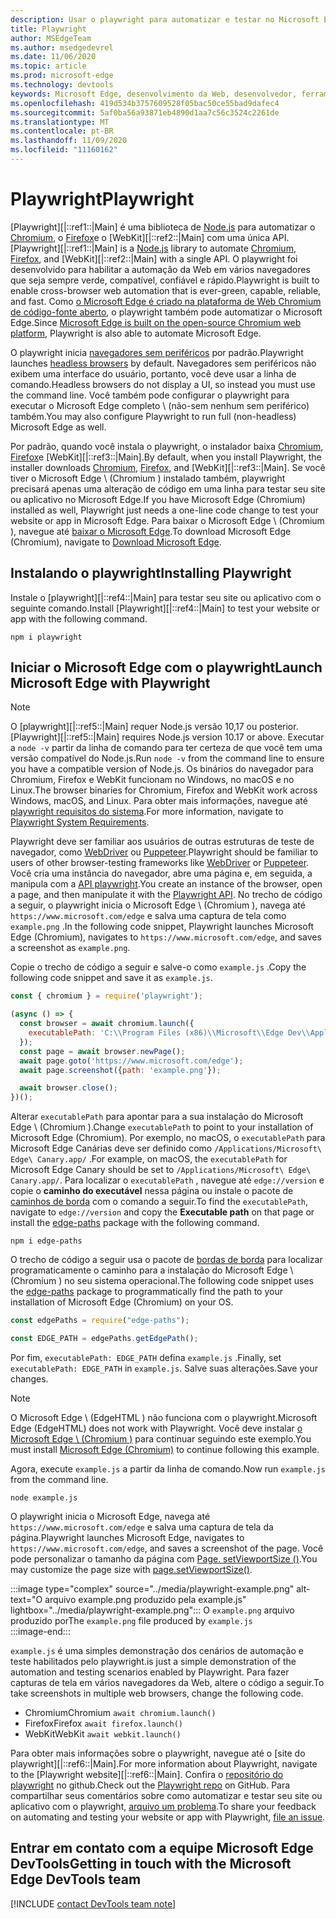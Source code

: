 ```yaml
---
description: Usar o playwright para automatizar e testar no Microsoft Edge
title: Playwright
author: MSEdgeTeam
ms.author: msedgedevrel
ms.date: 11/06/2020
ms.topic: article
ms.prod: microsoft-edge
ms.technology: devtools
keywords: Microsoft Edge, desenvolvimento da Web, desenvolvedor, ferramentas, automação, teste, playwright, nó, JavaScript, NPM
ms.openlocfilehash: 419d534b3757609528f05bac50ce55bad9dafec4
ms.sourcegitcommit: 5af0ba56a93871eb4890d1aa7c56c3524c2261de
ms.translationtype: MT
ms.contentlocale: pt-BR
ms.lasthandoff: 11/09/2020
ms.locfileid: "11160162"
---
```

# <span data-ttu-id="77e00-104">Playwright</span><span class="sxs-lookup"><span data-stu-id="77e00-104">Playwright</span></span>  

<span data-ttu-id="77e00-105">[Playwright][|::ref1::|Main] é uma biblioteca de [Node.js][NodejsMain] para automatizar o [Chromium][ChromiumHome], o [Firefox][FirefoxMain]e o [WebKit][|::ref2::|Main] com uma única API.</span><span class="sxs-lookup"><span data-stu-id="77e00-105">[Playwright][|::ref1::|Main] is a [Node.js][NodejsMain] library to automate [Chromium][ChromiumHome], [Firefox][FirefoxMain], and [WebKit][|::ref2::|Main] with a single API.</span></span>  <span data-ttu-id="77e00-106">O playwright foi desenvolvido para habilitar a automação da Web em vários navegadores que seja sempre verde, compatível, confiável e rápido.</span><span class="sxs-lookup"><span data-stu-id="77e00-106">Playwright is built to enable cross-browser web automation that is ever-green, capable, reliable, and fast.</span></span>  <span data-ttu-id="77e00-107">Como [o Microsoft Edge é criado na plataforma de Web Chromium de código-fonte aberto][MicrosoftBlogsWindowsExperience20181206], o playwright também pode automatizar o Microsoft Edge.</span><span class="sxs-lookup"><span data-stu-id="77e00-107">Since [Microsoft Edge is built on the open-source Chromium web platform][MicrosoftBlogsWindowsExperience20181206], Playwright is also able to automate Microsoft Edge.</span></span>  

<span data-ttu-id="77e00-108">O playwright inicia [navegadores sem periféricos][WikiHeadlessBrowser] por padrão.</span><span class="sxs-lookup"><span data-stu-id="77e00-108">Playwright launches [headless browsers][WikiHeadlessBrowser] by default.</span></span>  <span data-ttu-id="77e00-109">Navegadores sem periféricos não exibem uma interface do usuário, portanto, você deve usar a linha de comando.</span><span class="sxs-lookup"><span data-stu-id="77e00-109">Headless browsers do not display a UI, so instead you must use the command line.</span></span>  <span data-ttu-id="77e00-110">Você também pode configurar o playwright para executar o Microsoft Edge completo \ (não-sem nenhum sem periférico) também.</span><span class="sxs-lookup"><span data-stu-id="77e00-110">You may also configure Playwright to run full \(non-headless\) Microsoft Edge as well.</span></span>  

<span data-ttu-id="77e00-111">Por padrão, quando você instala o playwright, o instalador baixa [Chromium][ChromiumHome], [Firefox][FirefoxMain]e [WebKit][|::ref3::|Main].</span><span class="sxs-lookup"><span data-stu-id="77e00-111">By default, when you install Playwright, the installer downloads [Chromium][ChromiumHome], [Firefox][FirefoxMain], and [WebKit][|::ref3::|Main].</span></span>  <span data-ttu-id="77e00-112">Se você tiver o Microsoft Edge \ (Chromium \) instalado também, playwright precisará apenas uma alteração de código em uma linha para testar seu site ou aplicativo no Microsoft Edge.</span><span class="sxs-lookup"><span data-stu-id="77e00-112">If you have Microsoft Edge \(Chromium\) installed as well, Playwright just needs a one-line code change to test your website or app in Microsoft Edge.</span></span>  <span data-ttu-id="77e00-113">Para baixar o Microsoft Edge \ (Chromium \), navegue até [baixar o Microsoft Edge][MicrosoftEdgeDownload].</span><span class="sxs-lookup"><span data-stu-id="77e00-113">To download Microsoft Edge \(Chromium\), navigate to [Download Microsoft Edge][MicrosoftEdgeDownload].</span></span>  

## <span data-ttu-id="77e00-114">Instalando o playwright</span><span class="sxs-lookup"><span data-stu-id="77e00-114">Installing Playwright</span></span>  

<span data-ttu-id="77e00-115">Instale o [playwright][|::ref4::|Main] para testar seu site ou aplicativo com o seguinte comando.</span><span class="sxs-lookup"><span data-stu-id="77e00-115">Install [Playwright][|::ref4::|Main] to test your website or app with the following command.</span></span>  

```shell
npm i playwright
```  

## <span data-ttu-id="77e00-116">Iniciar o Microsoft Edge com o playwright</span><span class="sxs-lookup"><span data-stu-id="77e00-116">Launch Microsoft Edge with Playwright</span></span>  

> [!NOTE]
> <span data-ttu-id="77e00-117">O [playwright][|::ref5::|Main] requer Node.js versão 10,17 ou posterior.</span><span class="sxs-lookup"><span data-stu-id="77e00-117">[Playwright][|::ref5::|Main] requires Node.js version 10.17 or above.</span></span> <span data-ttu-id="77e00-118">Executar a `node -v` partir da linha de comando para ter certeza de que você tem uma versão compatível do Node.js.</span><span class="sxs-lookup"><span data-stu-id="77e00-118">Run `node -v` from the command line to ensure you have a compatible version of Node.js.</span></span>  <span data-ttu-id="77e00-119">Os binários do navegador para Chromium, Firefox e WebKit funcionam no Windows, no macOS e no Linux.</span><span class="sxs-lookup"><span data-stu-id="77e00-119">The browser binaries for Chromium, Firefox and WebKit work across Windows, macOS, and Linux.</span></span> <span data-ttu-id="77e00-120">Para obter mais informações, navegue até [playwright requisitos do sistema][PlaywrightSystemRequirements].</span><span class="sxs-lookup"><span data-stu-id="77e00-120">For more information, navigate to [Playwright System Requirements][PlaywrightSystemRequirements].</span></span>  

<span data-ttu-id="77e00-121">Playwright deve ser familiar aos usuários de outras estruturas de teste de navegador, como [WebDriver][WebDriverChromiumMain] ou [Puppeteer][PuppeteerMain].</span><span class="sxs-lookup"><span data-stu-id="77e00-121">Playwright should be familiar to users of other browser-testing frameworks like [WebDriver][WebDriverChromiumMain] or [Puppeteer][PuppeteerMain].</span></span>  <span data-ttu-id="77e00-122">Você cria uma instância do navegador, abre uma página e, em seguida, a manipula com a [API playwright][PlaywrightAPIReference].</span><span class="sxs-lookup"><span data-stu-id="77e00-122">You create an instance of the browser, open a page, and then manipulate it with the [Playwright API][PlaywrightAPIReference].</span></span>  <span data-ttu-id="77e00-123">No trecho de código a seguir, o playwright inicia o Microsoft Edge \ (Chromium \), navega até `https://www.microsoft.com/edge` e salva uma captura de tela como `example.png` .</span><span class="sxs-lookup"><span data-stu-id="77e00-123">In the following code snippet, Playwright launches Microsoft Edge \(Chromium\), navigates to `https://www.microsoft.com/edge`, and saves a screenshot as `example.png`.</span></span>  

<span data-ttu-id="77e00-124">Copie o trecho de código a seguir e salve-o como `example.js` .</span><span class="sxs-lookup"><span data-stu-id="77e00-124">Copy the following code snippet and save it as `example.js`.</span></span>  

```javascript
const { chromium } = require('playwright');

(async () => {
  const browser = await chromium.launch({
    executablePath: 'C:\\Program Files (x86)\\Microsoft\\Edge Dev\\Application\\msedge.exe'
  });
  const page = await browser.newPage();
  await page.goto('https://www.microsoft.com/edge');
  await page.screenshot({path: 'example.png'});

  await browser.close();
})();
```  

<span data-ttu-id="77e00-125">Alterar `executablePath` para apontar para a sua instalação do Microsoft Edge \ (Chromium \).</span><span class="sxs-lookup"><span data-stu-id="77e00-125">Change `executablePath` to point to your installation of Microsoft Edge \(Chromium\).</span></span>  <span data-ttu-id="77e00-126">Por exemplo, no macOS, o `executablePath` para Microsoft Edge Canárias deve ser definido como `/Applications/Microsoft\ Edge\ Canary.app/` .</span><span class="sxs-lookup"><span data-stu-id="77e00-126">For example, on macOS, the `executablePath` for Microsoft Edge Canary should be set to `/Applications/Microsoft\ Edge\ Canary.app/`.</span></span>  <span data-ttu-id="77e00-127">Para localizar o `executablePath` , navegue até `edge://version` e copie o **caminho do executável** nessa página ou instale o pacote de [caminhos de borda][npmEdgePaths] com o comando a seguir.</span><span class="sxs-lookup"><span data-stu-id="77e00-127">To find the `executablePath`, navigate to `edge://version` and copy the **Executable path** on that page or install the [edge-paths][npmEdgePaths] package with the following command.</span></span>  

```shell
npm i edge-paths
```  

<span data-ttu-id="77e00-128">O trecho de código a seguir usa o pacote de [bordas de borda][npmEdgePaths] para localizar programaticamente o caminho para a instalação do Microsoft Edge \ (Chromium \) no seu sistema operacional.</span><span class="sxs-lookup"><span data-stu-id="77e00-128">The following code snippet uses the [edge-paths][npmEdgePaths] package to programmatically find the path to your installation of Microsoft Edge \(Chromium\) on your OS.</span></span>  

```javascript
const edgePaths = require("edge-paths");

const EDGE_PATH = edgePaths.getEdgePath();
```  

<span data-ttu-id="77e00-129">Por fim, `executablePath: EDGE_PATH` defina `example.js` .</span><span class="sxs-lookup"><span data-stu-id="77e00-129">Finally, set `executablePath: EDGE_PATH` in `example.js`.</span></span>  <span data-ttu-id="77e00-130">Salve suas alterações.</span><span class="sxs-lookup"><span data-stu-id="77e00-130">Save your changes.</span></span>  

> [!NOTE]
> <span data-ttu-id="77e00-131">O Microsoft Edge \ (EdgeHTML \) não funciona com o playwright.</span><span class="sxs-lookup"><span data-stu-id="77e00-131">Microsoft Edge \(EdgeHTML\) does not work with Playwright.</span></span>  <span data-ttu-id="77e00-132">Você deve instalar [o Microsoft Edge \ (Chromium \)][MicrosoftEdgeDownload] para continuar seguindo este exemplo.</span><span class="sxs-lookup"><span data-stu-id="77e00-132">You must install [Microsoft Edge \(Chromium\)][MicrosoftEdgeDownload] to continue following this example.</span></span>  

<span data-ttu-id="77e00-133">Agora, execute `example.js` a partir da linha de comando.</span><span class="sxs-lookup"><span data-stu-id="77e00-133">Now run `example.js` from the command line.</span></span>  

```shell
node example.js
```  

<span data-ttu-id="77e00-134">O playwright inicia o Microsoft Edge, navega até `https://www.microsoft.com/edge` e salva uma captura de tela da página.</span><span class="sxs-lookup"><span data-stu-id="77e00-134">Playwright launches Microsoft Edge, navigates to `https://www.microsoft.com/edge`, and saves a screenshot of the page.</span></span>  <span data-ttu-id="77e00-135">Você pode personalizar o tamanho da página com [Page. setViewportSize ()][PlaywrightAPIPageSetViewport].</span><span class="sxs-lookup"><span data-stu-id="77e00-135">You may customize the page size with [page.setViewportSize()][PlaywrightAPIPageSetViewport].</span></span>  

:::image type="complex" source="../media/playwright-example.png" alt-text="O arquivo example.png produzido pela example.js" lightbox="../media/playwright-example.png":::
    <span data-ttu-id="77e00-137">O `example.png` arquivo produzido por</span><span class="sxs-lookup"><span data-stu-id="77e00-137">The `example.png` file produced by</span></span> `example.js`  
:::image-end:::  

`example.js` <span data-ttu-id="77e00-138">é uma simples demonstração dos cenários de automação e teste habilitados pelo playwright.</span><span class="sxs-lookup"><span data-stu-id="77e00-138">is just a simple demonstration of the automation and testing scenarios enabled by Playwright.</span></span>  <span data-ttu-id="77e00-139">Para fazer capturas de tela em vários navegadores da Web, altere o código a seguir.</span><span class="sxs-lookup"><span data-stu-id="77e00-139">To take screenshots in multiple web browsers, change the following code.</span></span>  

*   <span data-ttu-id="77e00-140">Chromium</span><span class="sxs-lookup"><span data-stu-id="77e00-140">Chromium</span></span>  `await chromium.launch()`  
*   <span data-ttu-id="77e00-141">Firefox</span><span class="sxs-lookup"><span data-stu-id="77e00-141">Firefox</span></span>  `await firefox.launch()`  
*   <span data-ttu-id="77e00-142">WebKit</span><span class="sxs-lookup"><span data-stu-id="77e00-142">WebKit</span></span>  `await webkit.launch()`  

<span data-ttu-id="77e00-143">Para obter mais informações sobre o playwright, navegue até o [site do playwright][|::ref6::|Main].</span><span class="sxs-lookup"><span data-stu-id="77e00-143">For more information about Playwright, navigate to the [Playwright website][|::ref6::|Main].</span></span>  <span data-ttu-id="77e00-144">Confira o  [repositório do playwright][PlaywrightRepo] no github.</span><span class="sxs-lookup"><span data-stu-id="77e00-144">Check out the  [Playwright repo][PlaywrightRepo] on GitHub.</span></span>  <span data-ttu-id="77e00-145">Para compartilhar seus comentários sobre como automatizar e testar seu site ou aplicativo com o playwright, [arquivo um problema][PlaywrightRepoNewIssue].</span><span class="sxs-lookup"><span data-stu-id="77e00-145">To share your feedback on automating and testing your website or app with Playwright, [file an issue][PlaywrightRepoNewIssue].</span></span>  

## <span data-ttu-id="77e00-146">Entrar em contato com a equipe Microsoft Edge DevTools</span><span class="sxs-lookup"><span data-stu-id="77e00-146">Getting in touch with the Microsoft Edge DevTools team</span></span>  

[!INCLUDE [contact DevTools team note](../devtools-guide-chromium/includes/contact-devtools-team-note.md)]  

<!-- links -->  

[WebdriverChromiumMain]: ../webdriver-chromium.md "WebDriver (Chromium) | Documentos da Microsoft"  
[PuppeteerMain]: ../puppeteer.md "Puppeteer | Documentos da Microsoft"  

[MicrosoftBlogsWindowsExperience20181206]: https://blogs.windows.com/windowsexperience/2018/12/06/microsoft-edge-making-the-web-better-through-more-open-source-collaboration "Microsoft Edge: aprimorar a Web por meio de mais colaboração de fonte aberta | Blog de experiência da Microsoft"  

[MicrosoftEdgeDownload]: https://microsoft.com/edge "Baixar o Microsoft Edge"  

[ChromiumHome]: https://www.chromium.org/Home "Chromium | Projetos do Chromium"  

[FirefoxMain]: https://www.mozilla.org/firefox "Mozilla Firefox"

[NodejsMain]: https://nodejs.org "Node.js"  

[npmEdgePaths]: https://www.npmjs.com/package/edge-paths "borda-caminhos | NPM"

[PlaywrightMain]: https://playwright.dev "Playwright"  
[PlaywrightAPIReference]: https://playwright.dev#?path=docs/api.md "Referência de API playwright"  
[PlaywrightAPIPageSetViewport]: https://playwright.dev#?path=docs%2Fapi.md&q=pagesetviewportsizeviewportsize "Page. setViewportSize (viewportSize) | Referência de API playwright"    
[PlaywrightSystemRequirements]: https://playwright.dev#?path=docs/intro.md&q=system-requirements "Requisitos do sistema do playwright"  

[PlaywrightRepo]: https://github.com/microsoft/playwright "Playwright | GitHub"  
[PlaywrightRepoNewIssue]: https://github.com/microsoft/playwright/issues/new/choose "Novo problema no repositório do playwright | GitHub"  

[WebKitMain]: https://webkit.org "WebKit"

[WikiHeadlessBrowser]: https://en.wikipedia.org/wiki/Headless_browser "Navegador sem periféricos | Wikipédia"  
